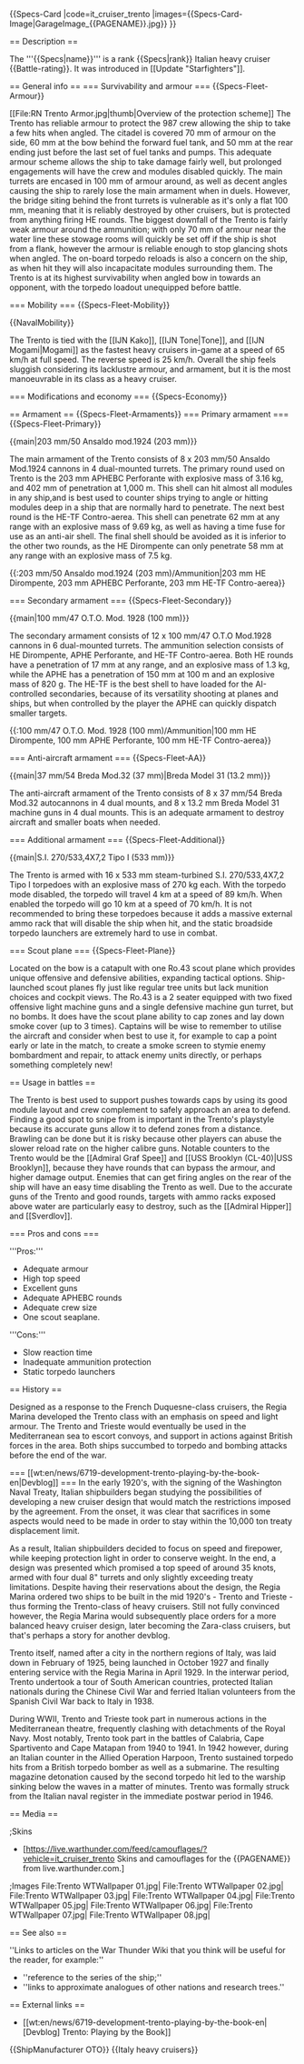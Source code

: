 {{Specs-Card
|code=it_cruiser_trento
|images={{Specs-Card-Image|GarageImage_{{PAGENAME}}.jpg}}
}}

== Description ==
<!-- ''In the first part of the description, cover the history of the ship's creation and military application. In the second part, tell the reader about using this ship in the game. Add a screenshot: if a beginner player has a hard time remembering vehicles by name, a picture will help them identify the ship in question.'' -->
The '''{{Specs|name}}''' is a rank {{Specs|rank}} Italian heavy cruiser {{Battle-rating}}. It was introduced in [[Update "Starfighters"]].

== General info ==
=== Survivability and armour ===
{{Specs-Fleet-Armour}}
<!-- ''Talk about the vehicle's armour. Note the most well-defended and most vulnerable zones, e.g. the ammo magazine. Evaluate the composition of components and assemblies responsible for movement and manoeuvrability. Evaluate the survivability of the primary and secondary armaments separately. Don't forget to mention the size of the crew, which plays an important role in fleet mechanics. Save tips on preserving survivability for the "Usage in battles" section. If necessary, use a graphical template to show the most well-protected or most vulnerable points in the armour.'' -->
[[File:RN Trento Armor.jpg|thumb|Overview of the protection scheme]]
The Trento has reliable armour to protect the 987 crew allowing the ship to take a few hits when angled. The citadel is covered 70 mm of armour on the side, 60 mm at the bow behind the forward fuel tank, and 50 mm at the rear ending just before the last set of fuel tanks and pumps. This adequate armour scheme allows the ship to take damage fairly well, but prolonged engagements will have the crew and modules disabled quickly. The main turrets are encased in 100 mm of armour around, as well as decent angles causing the ship to rarely lose the main armament when in duels. However, the bridge siting behind the front turrets is vulnerable as it's only a flat 100 mm, meaning that it is reliably destroyed by other cruisers, but is protected from anything firing HE rounds. The biggest downfall of the Trento is fairly weak armour around the ammunition; with only 70 mm of armour near the water line these stowage rooms will quickly be set off if the ship is shot from a flank, however the armour is reliable enough to stop glancing shots when angled. The on-board torpedo reloads is also a concern on the ship, as when hit they will also incapacitate modules surrounding them. The Trento is at its highest survivability when angled bow in towards an opponent, with the torpedo loadout unequipped before battle.

=== Mobility ===
{{Specs-Fleet-Mobility}}
<!-- ''Write about the ship's mobility. Evaluate its power and manoeuvrability, rudder rerouting speed, stopping speed at full tilt, with its maximum forward and reverse speed.'' -->

{{NavalMobility}}

The Trento is tied with the [[IJN Kako]], [[IJN Tone|Tone]], and [[IJN Mogami|Mogami]] as the fastest heavy cruisers in-game at a speed of 65 km/h at full speed. The reverse speed is 25 km/h. Overall the ship feels sluggish considering its lacklustre armour, and armament, but it is the most manoeuvrable in its class as a heavy cruiser.

=== Modifications and economy ===
{{Specs-Economy}}

== Armament ==
{{Specs-Fleet-Armaments}}
=== Primary armament ===
{{Specs-Fleet-Primary}}
<!-- ''Provide information about the characteristics of the primary armament. Evaluate their efficacy in battle based on their reload speed, ballistics and the capacity of their shells. Add a link to the main article about the weapon: <code><nowiki>{{main|Weapon name (calibre)}}</nowiki></code>. Broadly describe the ammunition available for the primary armament, and provide recommendations on how to use it and which ammunition to choose.'' -->
{{main|203 mm/50 Ansaldo mod.1924 (203 mm)}}

The main armament of the Trento consists of 8 x 203 mm/50 Ansaldo Mod.1924 cannons in 4 dual-mounted turrets. The primary round used on Trento is the 203 mm APHEBC Perforante with explosive mass of 3.16 kg, and 402 mm of penetration at 1,000 m. This shell can hit almost all modules in any ship,and is best used to counter ships trying to angle or hitting modules deep in a ship that are normally hard to penetrate. The next best round is the HE-TF Contro-aerea. This shell can penetrate 62 mm at any range with an explosive mass of 9.69 kg, as well as having a time fuse for use as an anti-air shell. The final shell should be avoided as it is inferior to the other two rounds, as the HE Dirompente can only penetrate 58 mm at any range with an explosive mass of 7.5 kg.

{{:203 mm/50 Ansaldo mod.1924 (203 mm)/Ammunition|203 mm HE Dirompente, 203 mm APHEBC Perforante, 203 mm HE-TF Contro-aerea}}

=== Secondary armament ===
{{Specs-Fleet-Secondary}}
<!-- ''Some ships are fitted with weapons of various calibres. Secondary armaments are defined as weapons chosen with the control <code>Select secondary weapon</code>. Evaluate the secondary armaments and give advice on how to use them. Describe the ammunition available for the secondary armament. Provide recommendations on how to use them and which ammunition to choose. Remember that any anti-air armament, even heavy calibre weapons, belong in the next section. If there is no secondary armament, remove this section.'' -->
{{main|100 mm/47 O.T.O. Mod. 1928 (100 mm)}}

The secondary armament consists of 12 x 100 mm/47 O.T.O Mod.1928 cannons in 6 dual-mounted turrets. The ammunition selection consists of HE Dirompente, APHE Perforante, and HE-TF Contro-aerea. Both HE rounds have a penetration of 17 mm at any range, and an explosive mass of 1.3 kg, while the APHE has a penetration of 150 mm at 100 m and an explosive mass of 820 g. The HE-TF is the best shell to have loaded for the AI-controlled secondaries, because of its versatility shooting at planes and ships, but when controlled by the player the APHE can quickly dispatch smaller targets.

{{:100 mm/47 O.T.O. Mod. 1928 (100 mm)/Ammunition|100 mm HE Dirompente, 100 mm APHE Perforante, 100 mm HE-TF Contro-aerea}}

=== Anti-aircraft armament ===
{{Specs-Fleet-AA}}
<!-- ''An important part of the ship's armament responsible for air defence. Anti-aircraft armament is defined by the weapon chosen with the control <code>Select anti-aircraft weapons</code>. Talk about the ship's anti-air cannons and machine guns, the number of guns and their positions, their effective range, and about their overall effectiveness – including against surface targets. If there are no anti-aircraft armaments, remove this section.'' -->
{{main|37 mm/54 Breda Mod.32 (37 mm)|Breda Model 31 (13.2 mm)}}

The anti-aircraft armament of the Trento consists of 8 x 37 mm/54 Breda Mod.32 autocannons in 4 dual mounts, and 8 x 13.2 mm Breda Model 31 machine guns in 4 dual mounts. This is an adequate armament to destroy aircraft and smaller boats when needed.

=== Additional armament ===
{{Specs-Fleet-Additional}}
<!-- ''Describe the available additional armaments of the ship: depth charges, mines, torpedoes. Talk about their positions, available ammunition and launch features such as dead zones of torpedoes. If there is no additional armament, remove this section.'' -->
{{main|S.I. 270/533,4X7,2 Tipo I (533 mm)}}

The Trento is armed with 16 x 533 mm steam-turbined S.I. 270/533,4X7,2 Tipo I torpedoes with an explosive mass of 270 kg each. With the torpedo mode disabled, the torpedo will travel 4 km at a speed of 89 km/h. When enabled the torpedo will go 10 km at a speed of 70 km/h. It is not recommended to bring these torpedoes because it adds a massive external ammo rack that will disable the ship when hit, and the static broadside torpedo launchers are extremely hard to use in combat.

=== Scout plane ===
{{Specs-Fleet-Plane}}

Located on the bow is a catapult with one Ro.43 scout plane which provides unique offensive and defensive abilities, expanding tactical options. Ship-launched scout planes fly just like regular tree units but lack munition choices and cockpit views. The Ro.43 is a 2 seater equipped with two fixed offensive light machine guns and a single defensive machine gun turret, but no bombs. It does have the scout plane ability to cap zones and lay down smoke cover (up to 3 times). Captains will be wise to remember to utilise the aircraft and consider when best to use it, for example to cap a point early or late in the match, to create a smoke screen to stymie enemy bombardment and repair, to attack enemy units directly, or perhaps something completely new!

== Usage in battles ==
<!-- ''Describe the technique of using this ship, the characteristics of her use in a team and tips on strategy. Abstain from writing an entire guide – don't try to provide a single point of view, but give the reader food for thought. Talk about the most dangerous opponents for this vehicle and provide recommendations on fighting them. If necessary, note the specifics of playing with this vehicle in various modes (AB, RB, SB).'' -->
The Trento is best used to support pushes towards caps by using its good module layout and crew complement to safely approach an area to defend. Finding a good spot to snipe from is important in the Trento's playstyle because its accurate guns allow it to defend zones from a distance. Brawling can be done but it is risky because other players can abuse the slower reload rate on the higher calibre guns. Notable counters to the Trento would be the [[Admiral Graf Spee]] and [[USS Brooklyn (CL-40)|USS Brooklyn]], because they have rounds that can bypass the armour, and higher damage output. Enemies that can get firing angles on the rear of the ship will have an easy time disabling the Trento as well. Due to the accurate guns of the Trento and good rounds, targets with ammo racks exposed above water are particularly easy to destroy, such as the [[Admiral Hipper]] and [[Sverdlov]].

=== Pros and cons ===
<!-- ''Summarise and briefly evaluate the vehicle in terms of its characteristics and combat effectiveness. Mark its pros and cons in the bulleted list. Try not to use more than 6 points for each of the characteristics. Avoid using categorical definitions such as "bad", "good" and the like - use substitutions with softer forms such as "inadequate" and "effective".'' -->

'''Pros:'''

* Adequate armour
* High top speed
* Excellent guns
* Adequate APHEBC rounds
* Adequate crew size
* One scout seaplane.

'''Cons:'''

* Slow reaction time
* Inadequate ammunition protection
* Static torpedo launchers

== History ==
<!-- ''Describe the history of the creation and combat usage of the ship in more detail than in the introduction. If the historical reference turns out to be too long, take it to a separate article, taking a link to the article about the ship and adding a block "/History" (example: <nowiki>https://wiki.warthunder.com/(Ship-name)/History</nowiki>) and add a link to it here using the <code>main</code> template. Be sure to reference text and sources by using <code><nowiki><ref></ref></nowiki></code>, as well as adding them at the end of the article with <code><nowiki><references /></nowiki></code>. This section may also include the ship's dev blog entry (if applicable) and the in-game encyclopedia description (under <code><nowiki>=== In-game description ===</nowiki></code>, also if applicable).'' -->
Designed as a response to the French Duquesne-class cruisers, the Regia Marina developed the Trento class with an emphasis on speed and light armour. The Trento and Trieste would eventually be used in the Mediterranean sea to escort convoys, and support in actions against British forces in the area. Both ships succumbed to torpedo and bombing attacks before the end of the war.

=== [[wt:en/news/6719-development-trento-playing-by-the-book-en|Devblog]] ===
In the early 1920's, with the signing of the Washington Naval Treaty, Italian shipbuilders began studying the possibilities of developing a new cruiser design that would match the restrictions imposed by the agreement. From the onset, it was clear that sacrifices in some aspects would need to be made in order to stay within the 10,000 ton treaty displacement limit.

As a result, Italian shipbuilders decided to focus on speed and firepower, while keeping protection light in order to conserve weight. In the end, a design was presented which promised a top speed of around 35 knots, armed with four dual 8" turrets and only slightly exceeding treaty limitations. Despite having their reservations about the design, the Regia Marina ordered two ships to be built in the mid 1920's - Trento and Trieste - thus forming the Trento-class of heavy cruisers. Still not fully convinced however, the Regia Marina would subsequently place orders for a more balanced heavy cruiser design, later becoming the Zara-class cruisers, but that's perhaps a story for another devblog.

Trento itself, named after a city in the northern regions of Italy, was laid down in February of 1925, being launched in October 1927 and finally entering service with the Regia Marina in April 1929. In the interwar period, Trento undertook a tour of South American countries, protected Italian nationals during the Chinese Civil War and ferried Italian volunteers from the Spanish Civil War back to Italy in 1938.

During WWII, Trento and Trieste took part in numerous actions in the Mediterranean theatre, frequently clashing with detachments of the Royal Navy. Most notably, Trento took part in the battles of Calabria, Cape Spartivento and Cape Matapan from 1940 to 1941. In 1942 however, during an Italian counter in the Allied Operation Harpoon, Trento sustained torpedo hits from a British torpedo bomber as well as a submarine. The resulting magazine detonation caused by the second torpedo hit led to the warship sinking below the waves in a matter of minutes. Trento was formally struck from the Italian naval register in the immediate postwar period in 1946.

== Media ==
<!-- ''Excellent additions to the article would be video guides, screenshots from the game, and photos.'' -->

;Skins
* [https://live.warthunder.com/feed/camouflages/?vehicle=it_cruiser_trento Skins and camouflages for the {{PAGENAME}} from live.warthunder.com.]

;Images
<gallery mode="packed-hover" heights="150">
File:Trento WTWallpaper 01.jpg|
File:Trento WTWallpaper 02.jpg|
File:Trento WTWallpaper 03.jpg|
File:Trento WTWallpaper 04.jpg|
File:Trento WTWallpaper 05.jpg|
File:Trento WTWallpaper 06.jpg|
File:Trento WTWallpaper 07.jpg|
File:Trento WTWallpaper 08.jpg|
</gallery>

== See also ==
<!-- ''Links to articles on the War Thunder Wiki that you think will be useful for the reader, for example:''
* ''reference to the series of the ship;''
* ''links to approximate analogues of other nations and research trees.'' -->
''Links to articles on the War Thunder Wiki that you think will be useful for the reader, for example:''
* ''reference to the series of the ship;''
* ''links to approximate analogues of other nations and research trees.''

== External links ==
<!-- ''Paste links to sources and external resources, such as:''
* ''topic on the official game forum;''
* ''other literature.'' -->

* [[wt:en/news/6719-development-trento-playing-by-the-book-en|[Devblog] Trento: Playing by the Book]]

{{ShipManufacturer OTO}}
{{Italy heavy cruisers}}